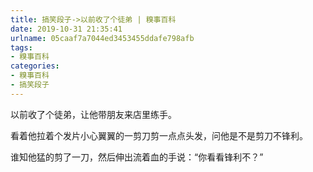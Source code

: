```yaml
---
title: 搞笑段子->以前收了个徒弟 | 糗事百科
date: 2019-10-31 21:35:41
urlname: 05caaf7a7044ed3453455ddafe798afb
tags: 
- 糗事百科
categories:
- 糗事百科
- 搞笑段子
---
```

以前收了个徒弟，让他带朋友来店里练手。

看着他拉着个发片小心翼翼的一剪刀剪一点点头发，问他是不是剪刀不锋利。

谁知他猛的剪了一刀，然后伸出流着血的手说：“你看看锋利不？”


